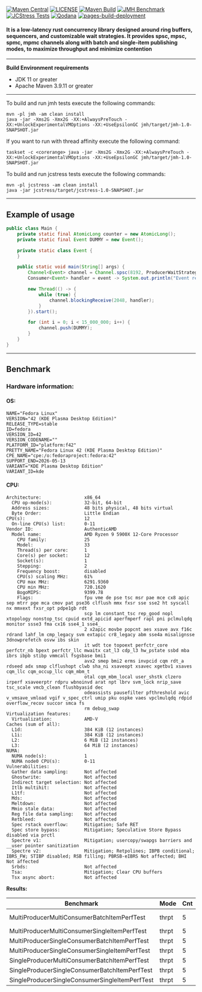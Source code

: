 [![Maven Central](https://img.shields.io/maven-central/v/io.github.ryntric/channels.svg?label=Maven%20Central)](https://central.sonatype.com/artifact/io.github.ryntric/workers-core)
[![LICENSE](https://img.shields.io/badge/License-MIT-blue.svg)](https://github.com/ryntric/channels-java/blob/master/LICENSE)
[![Maven Build](https://github.com/ryntric/channels-java/actions/workflows/build.yml/badge.svg)](https://github.com/ryntric/channels-java/actions/workflows/build.yml)
[![JMH Benchmark](https://github.com/ryntric/channels-java/actions/workflows/jmh.yml/badge.svg)](https://github.com/ryntric/channels-java/actions/workflows/jmh.yml)
[![JCStress Tests](https://github.com/ryntric/channels-java/actions/workflows/jcstress.yml/badge.svg)](https://github.com/ryntric/channels-java/actions/workflows/jcstress.yml)
[![Qodana](https://github.com/ryntric/channels-java/actions/workflows/qodana_code_quality.yml/badge.svg)](https://github.com/ryntric/channels-java/actions/workflows/qodana_code_quality.yml)
[![pages-build-deployment](https://github.com/ryntric/channels-java/actions/workflows/pages/pages-build-deployment/badge.svg)](https://github.com/ryntric/channels-java/actions/workflows/pages/pages-build-deployment)

#### It is a low-latency rust concurrency library designed around ring buffers, sequencers, and customizable wait strategies. It provides spsc, mpsc, spmc, mpmc channels along with batch and single-item publishing modes, to maximize throughput and minimize contention

---
**Build Environment requirements**
- JDK 11 or greater
- Apache Maven 3.9.11 or greater

---
To build and run jmh tests execute the following commands:
```shell
mvn -pl jmh -am clean install
java -jar -Xms2G -Xmx2G -XX:+AlwaysPreTouch -XX:+UnlockExperimentalVMOptions -XX:+UseEpsilonGC jmh/target/jmh-1.0-SNAPSHOT.jar
```

If you want to run with thread affinity execute the following command:
```shell
taskset -c <corerange> java -jar -Xms2G -Xmx2G -XX:+AlwaysPreTouch -XX:+UnlockExperimentalVMOptions -XX:+UseEpsilonGC jmh/target/jmh-1.0-SNAPSHOT.jar 
```


To build and run jcstress tests execute the following commands:
```shell
mvn -pl jcstress -am clean install
java -jar jcstress/target/jcstress-1.0-SNAPSHOT.jar 
```
---

Example of usage
--- 

```java
public class Main {
    private static final AtomicLong counter = new AtomicLong();
    private static final Event DUMMY = new Event();

    private static class Event {
    }

    public static void main(String[] args) {
        Channel<Event> channel = Channel.spsc(8192, ProducerWaitStrategyType.SPINNING, ConsumerWaitStrategyType.SPINNING);
        Consumer<Event> handler = event -> System.out.println("Event received: " + counter.getAndIncrement());

        new Thread(() -> {
            while (true) {
                channel.blockingReceive(2048, handler);
            }
        }).start();

        for (int i = 0; i < 15_000_000; i++) {
            channel.push(DUMMY);
        }
    }
}
```

---
## Benchmark

### Hardware information:

#### OS:

```text
NAME="Fedora Linux"
VERSION="42 (KDE Plasma Desktop Edition)"
RELEASE_TYPE=stable
ID=fedora
VERSION_ID=42
VERSION_CODENAME=""
PLATFORM_ID="platform:f42"
PRETTY_NAME="Fedora Linux 42 (KDE Plasma Desktop Edition)"
CPE_NAME="cpe:/o:fedoraproject:fedora:42"
SUPPORT_END=2026-05-13
VARIANT="KDE Plasma Desktop Edition"
VARIANT_ID=kde
```

#### CPU:

```text
Architecture:                x86_64
  CPU op-mode(s):            32-bit, 64-bit
  Address sizes:             48 bits physical, 48 bits virtual
  Byte Order:                Little Endian
CPU(s):                      12
  On-line CPU(s) list:       0-11
Vendor ID:                   AuthenticAMD
  Model name:                AMD Ryzen 9 5900X 12-Core Processor
    CPU family:              25
    Model:                   33
    Thread(s) per core:      1
    Core(s) per socket:      12
    Socket(s):               1
    Stepping:                2
    Frequency boost:         disabled
    CPU(s) scaling MHz:      61%
    CPU max MHz:             6291.9360
    CPU min MHz:             720.1620
    BogoMIPS:                9399.78
    Flags:                   fpu vme de pse tsc msr pae mce cx8 apic sep mtrr pge mca cmov pat pse36 clflush mmx fxsr sse sse2 ht syscall nx mmxext fxsr_opt pdpe1gb rdt
                             scp lm constant_tsc rep_good nopl xtopology nonstop_tsc cpuid extd_apicid aperfmperf rapl pni pclmulqdq monitor ssse3 fma cx16 sse4_1 sse4_
                             2 x2apic movbe popcnt aes xsave avx f16c rdrand lahf_lm cmp_legacy svm extapic cr8_legacy abm sse4a misalignsse 3dnowprefetch osvw ibs skin
                             it wdt tce topoext perfctr_core perfctr_nb bpext perfctr_llc mwaitx cat_l3 cdp_l3 hw_pstate ssbd mba ibrs ibpb stibp vmmcall fsgsbase bmi1 
                             avx2 smep bmi2 erms invpcid cqm rdt_a rdseed adx smap clflushopt clwb sha_ni xsaveopt xsavec xgetbv1 xsaves cqm_llc cqm_occup_llc cqm_mbm_t
                             otal cqm_mbm_local user_shstk clzero irperf xsaveerptr rdpru wbnoinvd arat npt lbrv svm_lock nrip_save tsc_scale vmcb_clean flushbyasid dec
                             odeassists pausefilter pfthreshold avic v_vmsave_vmload vgif v_spec_ctrl umip pku ospke vaes vpclmulqdq rdpid overflow_recov succor smca fs
                             rm debug_swap
Virtualization features:     
  Virtualization:            AMD-V
Caches (sum of all):         
  L1d:                       384 KiB (12 instances)
  L1i:                       384 KiB (12 instances)
  L2:                        6 MiB (12 instances)
  L3:                        64 MiB (2 instances)
NUMA:                        
  NUMA node(s):              1
  NUMA node0 CPU(s):         0-11
Vulnerabilities:             
  Gather data sampling:      Not affected
  Ghostwrite:                Not affected
  Indirect target selection: Not affected
  Itlb multihit:             Not affected
  L1tf:                      Not affected
  Mds:                       Not affected
  Meltdown:                  Not affected
  Mmio stale data:           Not affected
  Reg file data sampling:    Not affected
  Retbleed:                  Not affected
  Spec rstack overflow:      Mitigation; Safe RET
  Spec store bypass:         Mitigation; Speculative Store Bypass disabled via prctl
  Spectre v1:                Mitigation; usercopy/swapgs barriers and __user pointer sanitization
  Spectre v2:                Mitigation; Retpolines; IBPB conditional; IBRS_FW; STIBP disabled; RSB filling; PBRSB-eIBRS Not affected; BHI Not affected
  Srbds:                     Not affected
  Tsa:                       Mitigation; Clear CPU buffers
  Tsx async abort:           Not affected

```

**Results:**

| Benchmark                                     | Mode | Cnt | Producer | Consumer | Score          | Error           | Units |
|-----------------------------------------------|------|-----|----------|----------|----------------|-----------------|-------|
| MultiProducerMultiConsumerBatchItemPerfTest   | thrpt| 5   | 4        | 4        | 630389637.679  | ± 195350961.870 | ops/s |
| MultiProducerMultiConsumerSingleItemPerfTest  | thrpt| 5   | 4        | 4        | 14443268.801   | ± 4127728.673   | ops/s |
| MultiProducerSingleConsumerBatchItemPerfTest  | thrpt| 5   | 4        | 1        | 1006265833.688 | ± 1136450.559   | ops/s |
| MultiProducerSingleConsumerSingleItemPerfTest | thrpt| 5   | 4        | 1        | 42846226.263   | ± 44004.409     | ops/s |
| SingleProducerMultiConsumerBatchItemPerfTest  | thrpt| 5   | 1        | 4        | 1835065761.167 | ± 3860980.946   | ops/s |
| SingleProducerSingleConsumerBatchItemPerfTest | thrpt| 5   | 1        | 1        | 1869878781.366 | ± 869359.180    | ops/s |
| SingleProducerSingleConsumerSingleItemPerfTest| thrpt| 5   | 1        | 1        | 172879950.874  | ± 6082737.656   | ops/s |

